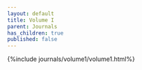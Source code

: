```yaml
---
layout: default
title: Volume I
parent: Journals
has_children: true
published: false
---
```


{%include journals/volume1/volume1.html%}